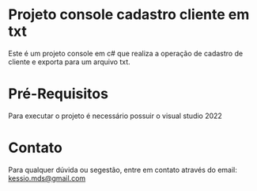 # Projeto console cadastro cliente em txt

Este é um projeto console em c# que realiza a operação de cadastro de cliente e exporta para um arquivo txt.

# Pré-Requisitos 

Para executar o projeto é necessário possuir o visual studio 2022

# Contato

Para qualquer dúvida ou segestão, entre em contato através do email: kessio.mds@gmail.com